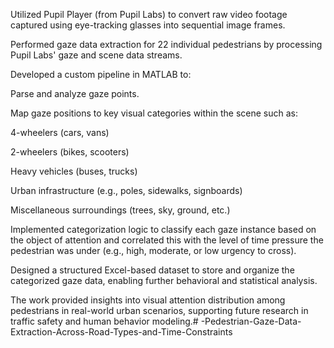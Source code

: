 Utilized Pupil Player (from Pupil Labs) to convert raw video footage captured using eye-tracking glasses into sequential image frames.

Performed gaze data extraction for 22 individual pedestrians by processing Pupil Labs' gaze and scene data streams.

Developed a custom pipeline in MATLAB to:

Parse and analyze gaze points.

Map gaze positions to key visual categories within the scene such as:

4-wheelers (cars, vans)

2-wheelers (bikes, scooters)

Heavy vehicles (buses, trucks)

Urban infrastructure (e.g., poles, sidewalks, signboards)

Miscellaneous surroundings (trees, sky, ground, etc.)

Implemented categorization logic to classify each gaze instance based on the object of attention and correlated this with the level of time pressure the pedestrian was under (e.g., high, moderate, or low urgency to cross).

Designed a structured Excel-based dataset to store and organize the categorized gaze data, enabling further behavioral and statistical analysis.

The work provided insights into visual attention distribution among pedestrians in real-world urban scenarios, supporting future research in traffic safety and human behavior modeling.# -Pedestrian-Gaze-Data-Extraction-Across-Road-Types-and-Time-Constraints
